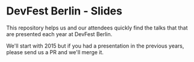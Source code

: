 # DevFest Berlin - Slides

This repository helps us and our attendees quickly find the talks that that are
presented each year at DevFest Berlin.

We'll start with 2015 but if you had a presentation in the previous years, please
send us a PR and we'll merge it.
